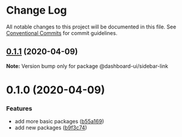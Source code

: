 # Change Log

All notable changes to this project will be documented in this file.
See [Conventional Commits](https://conventionalcommits.org) for commit guidelines.

## [0.1.1](https://github.com/mariusz-kabala/dashboard-ui/compare/@dashboard-ui/sidebar-link@0.1.0...@dashboard-ui/sidebar-link@0.1.1) (2020-04-09)

**Note:** Version bump only for package @dashboard-ui/sidebar-link

# 0.1.0 (2020-04-09)

### Features

- add more basic packages ([b55a169](https://github.com/mariusz-kabala/dashboard-ui/commit/b55a169762303099a47eb4244b2a1e8c77f93907))
- add new packages ([b9f3c74](https://github.com/mariusz-kabala/dashboard-ui/commit/b9f3c748557893bb4f0128ccd9aa89fcf5a14f48))
